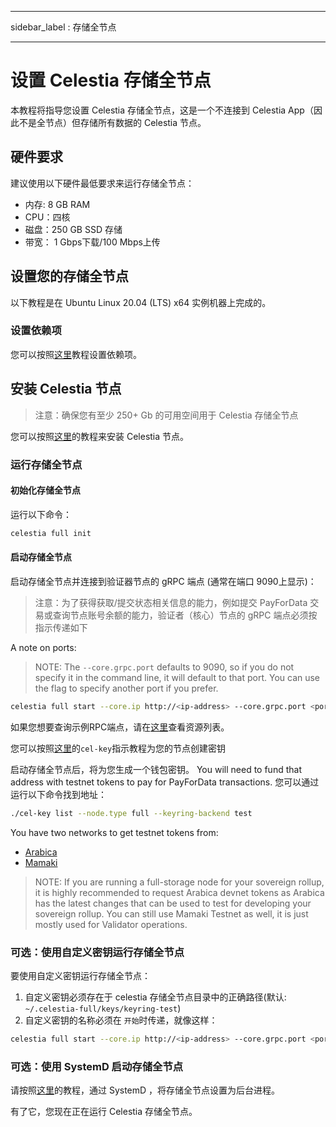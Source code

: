 - - -
sidebar_label : 存储全节点
- - -

# 设置 Celestia 存储全节点

本教程将指导您设置 Celestia 存储全节点，这是一个不连接到 Celestia App（因此不是全节点）但存储所有数据的 Celestia 节点。

## 硬件要求

建议使用以下硬件最低要求来运行存储全节点：

* 内存: 8 GB RAM
* CPU：四核
* 磁盘：250 GB SSD 存储
* 带宽： 1 Gbps下载/100 Mbps上传

## 设置您的存储全节点

以下教程是在 Ubuntu Linux 20.04 (LTS) x64 实例机器上完成的。

### 设置依赖项

您可以按照[这里](../developers/environment.md)教程设置依赖项。

## 安装 Celestia 节点

> 注意：确保您有至少 250+ Gb 的可用空间用于 Celestia 存储全节点

您可以按照[这里](../developers/celestia-node.md)的教程来安装 Celestia 节点。

### 运行存储全节点

#### 初始化存储全节点

运行以下命令：

```sh
celestia full init
```

#### 启动存储全节点

启动存储全节点并连接到验证器节点的 gRPC 端点 (通常在端口 9090上显示)：

> 注意：为了获得获取/提交状态相关信息的能力，例如提交 PayForData 交易或查询节点账号余额的能力，验证者（核心）节点的 gRPC 端点必须按指示传递如下

A note on ports:

> NOTE: The `--core.grpc.port` defaults to 9090, so if you do not specify it in the command line, it will default to that port. You can use the flag to specify another port if you prefer.

<!-- markdownlint-disable MD013 -->
```sh
celestia full start --core.ip http://<ip-address> --core.grpc.port <port>
```
<!-- markdownlint-enable MD013 -->

如果您想要查询示例RPC端点，请在[这里](./mamaki-testnet.md#rpc-endpoints)查看资源列表。

您可以按照[这里](./keys.md)的`cel-key`指示教程为您的节点创建密钥

启动存储全节点后，将为您生成一个钱包密钥。 You will need to fund that address with testnet tokens to pay for PayForData transactions. 您可以通过运行以下命令找到地址：

```sh
./cel-key list --node.type full --keyring-backend test
```

You have two networks to get testnet tokens from:

* [Arabica](./arabica-devnet.md#arabica-devnet-faucet)
* [Mamaki](./mamaki-testnet.md#mamaki-testnet-faucet)

> NOTE: If you are running a full-storage node for your sovereign rollup, it is highly recommended to request Arabica devnet tokens as Arabica has the latest changes that can be used to test for developing your sovereign rollup. You can still use Mamaki Testnet as well, it is just mostly used for Validator operations.

### 可选：使用自定义密钥运行存储全节点

要使用自定义密钥运行存储全节点：

1. 自定义密钥必须存在于 celestia 存储全节点目录中的正确路径(默认: `~/.celestia-full/keys/keyring-test`)
2. 自定义密钥的名称必须在 `开始`时传递，就像这样：

<!-- markdownlint-disable MD013 -->
```sh
celestia full start --core.ip http://<ip-address> --core.grpc.port <port> --keyring.accname <name-of-custom-key>
```
<!-- markdownlint-enable MD013 -->

### 可选：使用 SystemD 启动存储全节点

请按照[这里](./systemd.md#celestia-full-storage-node)的教程，通过 SystemD ，将存储全节点设置为后台进程。

有了它，您现在正在运行 Celestia 存储全节点。
